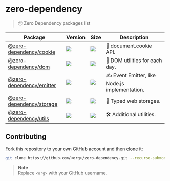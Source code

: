 # zero-dependency

> 📦 Zero Dependency packages list

| Package | Version | Size | Description |
| ------- | ------- | ---- | ----------- |
| [@zero-dependency/cookie](https://github.com/zero-dependency/cookie) | [![](https://img.shields.io/npm/v/@zero-dependency/cookie)](https://npm.im/@zero-dependency/cookie) | [![](https://img.shields.io/bundlephobia/minzip/@zero-dependency/cookie)](https://bundlephobia.com/package/@zero-dependency/cookie@latest) | 🍪 document.cookie API. |
| [@zero-dependency/dom](https://github.com/zero-dependency/dom) | [![](https://img.shields.io/npm/v/@zero-dependency/dom)](https://npm.im/@zero-dependency/dom) | [![](https://img.shields.io/bundlephobia/minzip/@zero-dependency/dom)](https://bundlephobia.com/package/@zero-dependency/dom@latest) | 📄 DOM utilities for each day. |
| [@zero-dependency/emitter](https://github.com/zero-dependency/emitter) | [![](https://img.shields.io/npm/v/@zero-dependency/emitter)](https://npm.im/@zero-dependency/emitter) | [![](https://img.shields.io/bundlephobia/minzip/@zero-dependency/emitter)](https://bundlephobia.com/package/@zero-dependency/emitter@latest) | ✍️ Event Emitter, like Node.js implementation. |
| [@zero-dependency/storage](https://github.com/zero-dependency/storage) | [![](https://img.shields.io/npm/v/@zero-dependency/storage)](https://npm.im/@zero-dependency/storage) | [![](https://img.shields.io/bundlephobia/minzip/@zero-dependency/storage)](https://bundlephobia.com/package/@zero-dependency/storage@latest) | 📒 Typed web storages. |
| [@zero-dependency/utils](https://github.com/zero-dependency/utils) | [![](https://img.shields.io/npm/v/@zero-dependency/utils)](https://npm.im/@zero-dependency/utils) | [![](https://img.shields.io/bundlephobia/minzip/@zero-dependency/utils)](https://bundlephobia.com/package/@zero-dependency/utils@latest) | 🛠 Additional utilities. |

## Contributing

[Fork](https://help.github.com/articles/fork-a-repo/) this repository to your own GitHub account and then [clone](https://help.github.com/articles/cloning-a-repository/) it:

```bash
git clone https://github.com/<org>/zero-dependency.git --recurse-submodules
```

> **Note**\
> Replace `<org>` with your GitHub username.
